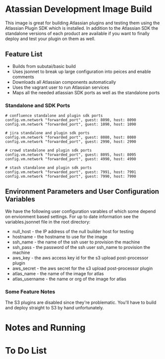 # Atassian Development Image Build

This image is great for building Atlassian plugins and testing them using the
Atlassian Plugin SDK which is installed. In addition to the Atlassian SDK the
standalone versions of each product are available if you want to finally deploy 
and test your plugin on them as well.

## Feature List

* Builds from subutai/basic build
* Uses jsonnet to break up large configuration into peices and enable comments
* Downloads all Atlassian components automatically
* Uses the vagrant user to run Atlassian services
* Maps all the needed atlassian SDK ports as well as the standalone ports

### Standalone and SDK Ports

    # confluence standalone and plugin sdk ports
    config.vm.network "forwarded_port", guest: 8090, host: 8090
    config.vm.network "forwarded_port", guest: 1090, host: 1090

    # jira standalone and plugin sdk ports
    config.vm.network "forwarded_port", guest: 8080, host: 8080
    config.vm.network "forwarded_port", guest: 2990, host: 2990

    # crowd standalone and plugin sdk ports
    config.vm.network "forwarded_port", guest: 8095, host: 8095
    config.vm.network "forwarded_port", guest: 4990, host: 4990

    # stash standalone and plugin sdk ports
    config.vm.network "forwarded_port", guest: 7991, host: 7991
    config.vm.network "forwarded_port", guest: 7990, host: 7990


## Environment Parameters and User Configuration Variables

We have the following user configuration varables of which some depend on 
envionment based settings. For up to date information see the variables.jsonnet
file in the root directory:

* null_host - the IP address of the null builder host for testing
* hostname - the hostname to use for the image
* ssh_name - the name of the ssh user to provision the machine
* ssh_pass - the password of the ssh user ssh_name to provision the machine
* aws_key - the aws access key id for the s3 upload post-processor plugin
* aws_secret - the aws secret for the s3 upload post-processor plugin
* atlas_name - the name of the image for atlas
* atlas_username - the name or org of the image for atlas

### Some Feature Notes

The S3 plugins are disabled since they're problematic. You'll have to build and
deploy straight to S3 by hand unfortunately.


# Notes and Running

# To Do List


